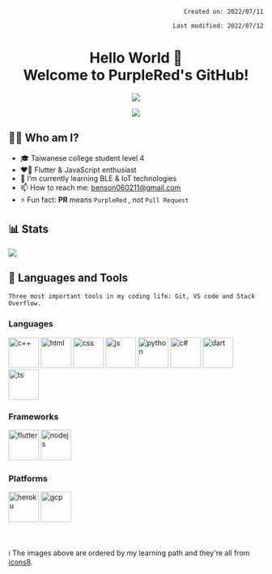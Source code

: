 <p align="right"><code>Created on: 2022/07/11</code></p>
<p align="right"><code>Last modified: 2022/07/12</code></p>

<h1 align="center">
  Hello World 👋<br>
  Welcome to PurpleRed's GitHub!
</h1>

<p align="center"><img src="https://komarev.com/ghpvc/?username=PurpleRed0602&label=You+are+Visitor+No.&color=blueviolet"></p>

<p align="center"><img src="https://i.imgur.com/PCJnYSg.gif"></p>

<h2>🙋‍♂️ Who am I?</h2>

- 🎓 Taiwanese college student level 4
- ❤️‍🔥 Flutter & JavaScript enthusiast
- 🌱 I’m currently learning BLE & IoT technologies
- 📫 How to reach me: benson060211@gmail.com
- ⚡ Fun fact: **PR** means `PurpleRed` , not `Pull Request`

<h2>📊 Stats</h2>
<p align="left"><img src="https://github-readme-stats.vercel.app/api/top-langs/?username=PurpleRed0602&layout=compact&hide=makefile,php"></p>

<h2>🔧 Languages and Tools</h2>

```
Three most important tools in my coding life: Git, VS code and Stack Overflow.
```

<h3>Languages</h3>
<span>
  <img src="https://img.icons8.com/color/96/000000/c-plus-plus-logo.png" width="60" alt="c++">
  <img src="https://img.icons8.com/color/96/000000/html-5--v1.png" width="60" alt="html">
  <img src="https://img.icons8.com/color/96/000000/css3.png" width="60" alt="css">
  <img src="https://img.icons8.com/fluency/96/000000/javascript.png" width="60" alt="js">
  <img src="https://img.icons8.com/fluency/96/000000/python.png" width="60" alt="python">
  <img src="https://img.icons8.com/color/96/000000/c-sharp-logo-2.png" width="60" alt="c#">
  <img src="https://img.icons8.com/color/96/000000/dart.png" width="60" alt="dart">
  <img src="https://img.icons8.com/fluency/96/000000/typescript.png" width="60" alt="ts">
</span>

<h3>Frameworks</h3>
<span>
  <img src="https://img.icons8.com/fluency/96/000000/flutter.png" width="60" alt="flutter">
  <img src="https://img.icons8.com/color/96/000000/nodejs.png" width="60" alt="nodejs">
</span>

<h3>Platforms</h3>
<span>
  <img src="https://img.icons8.com/color/96/000000/heroku.png" width="60" alt="heroku">
  <img src="https://img.icons8.com/color/96/000000/google-cloud.png" width="60" alt="gcp">
</span>

<br><br>
ℹ️ The images above are ordered by my learning path and they're all from [icons8](https://icons8.com/).
